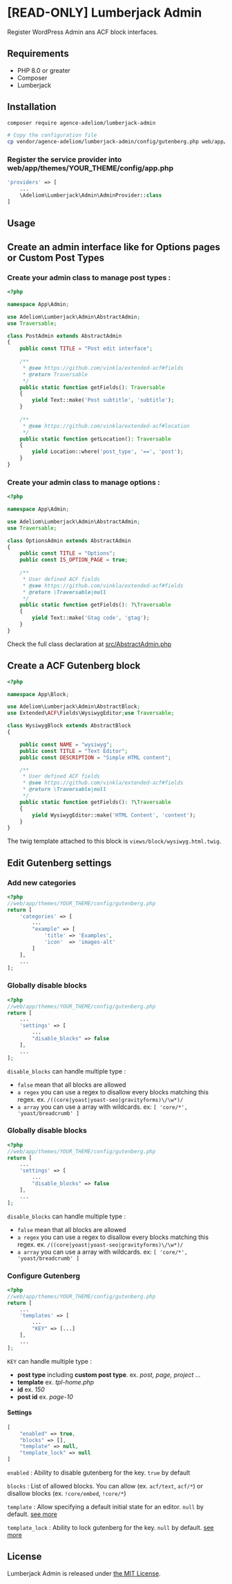 # [READ-ONLY] Lumberjack Admin

Register WordPress Admin ans ACF block interfaces.

## Requirements

* PHP 8.0 or greater
* Composer
* Lumberjack

## Installation

```bash
composer require agence-adeliom/lumberjack-admin

# Copy the configuration file
cp vendor/agence-adeliom/lumberjack-admin/config/gutenberg.php web/app/themes/YOUR_THEME/config/gutenberg.php
```

### Register the service provider into web/app/themes/YOUR_THEME/config/app.php

```php
'providers' => [
    ...
    \Adeliom\Lumberjack\Admin\AdminProvider::class
]
```

## Usage

## Create an admin interface like for Options pages or Custom Post Types

### Create your admin class to manage post types :

```php
<?php

namespace App\Admin;

use Adeliom\Lumberjack\Admin\AbstractAdmin;
use Traversable;

class PostAdmin extends AbstractAdmin
{
    public const TITLE = "Post edit interface";
    
    /**
     * @see https://github.com/vinkla/extended-acf#fields
     * @return Traversable
     */
    public static function getFields(): Traversable
    {
        yield Text::make('Post subtitle', 'subtitle');
    }
    
    /**
     * @see https://github.com/vinkla/extended-acf#location
     */
    public static function getLocation(): Traversable
    {
        yield Location::where('post_type', '==', 'post');
    }
}
```

### Create your admin class to manage options :

```php
<?php

namespace App\Admin;

use Adeliom\Lumberjack\Admin\AbstractAdmin;
use Traversable;

class OptionsAdmin extends AbstractAdmin
{
    public const TITLE = "Options";
    public const IS_OPTION_PAGE = true;
    
    /**
     * User defined ACF fields
     * @see https://github.com/vinkla/extended-acf#fields
     * @return \Traversable|null
     */
    public static function getFields(): ?\Traversable
    {
        yield Text::make('Gtag code', 'gtag');
    }
}
```

Check the full class declaration at [src/AbstractAdmin.php](src/AbstractAdmin.php)

## Create a ACF Gutenberg block

```php
<?php

namespace App\Block;

use Adeliom\Lumberjack\Admin\AbstractBlock;
use Extended\ACF\Fields\WysiwygEditor;use Traversable;

class WysiwygBlock extends AbstractBlock
{

    public const NAME = "wysiwyg";
    public const TITLE = "Text Editor";
    public const DESCRIPTION = "Simple HTML content";

    /**
     * User defined ACF fields
     * @see https://github.com/vinkla/extended-acf#fields
     * @return \Traversable|null
     */
    public static function getFields(): ?\Traversable
    {
        yield WysiwygEditor::make('HTML Content', 'content');
    }
}
```

The twig template attached to this block is `views/block/wysiwyg.html.twig`.

## Edit Gutenberg settings

### Add new categories

```php
<?php
//web/app/themes/YOUR_THEME/config/gutenberg.php
return [
    'categories' => [
        ...
        "example" => [
            'title' => 'Examples', 
            'icon'  => 'images-alt'
        ]
    ],
    ...
];
```

### Globally disable blocks

```php
<?php
//web/app/themes/YOUR_THEME/config/gutenberg.php
return [
    ...
    'settings' => [
        ...
        "disable_blocks" => false
    ],
    ...
];
```

`disable_blocks` can handle multiple type :

* `false` mean that all blocks are allowed
* `a regex` you can use a regex to disallow every blocks matching this regex. ex. `/((core|yoast|yoast-seo|gravityforms)\/\w*)/`
* `a array` you can use a array with wildcards. ex: `[ 'core/*', 'yoast/breadcrumb' ]`

### Globally disable blocks

```php
<?php
//web/app/themes/YOUR_THEME/config/gutenberg.php
return [
    ...
    'settings' => [
        ...
        "disable_blocks" => false
    ],
    ...
];
```

`disable_blocks` can handle multiple type :

* `false` mean that all blocks are allowed
* `a regex` you can use a regex to disallow every blocks matching this regex. ex. `/((core|yoast|yoast-seo|gravityforms)\/\w*)/`
* `a array` you can use a array with wildcards. ex: `[ 'core/*', 'yoast/breadcrumb' ]`

### Configure Gutenberg

```php
<?php
//web/app/themes/YOUR_THEME/config/gutenberg.php
return [
    ...
    'templates' => [
        ...
        "KEY" => [...]
    ],
    ...
];
```

`KEY` can handle multiple type :

* **post type** including **custom post type**. ex. _post, page, project ..._
* **template** ex. _tpl-home.php_
* **id** ex. _150_
* **post id** ex. _page-10_

#### Settings

```php
[
    "enabled" => true,
    "blocks" => [],
    "template" => null,
    "template_lock" => null
]
```

`enabled` : Ability to disable gutenberg for the key. `true` by default

`blocks` : List of allowed blocks. You can allow (ex. `acf/text`, `acf/*`) or disallow blocks (ex. `!core/embed`, `!core/*`)

`template` : Allow specifying a default initial state for an editor. `null` by default. [see more](https://developer.wordpress.org/block-editor/reference-guides/block-api/block-templates)

`template_lock` : Ability to lock gutenberg for the key. `null` by default. [see more](https://developer.wordpress.org/block-editor/reference-guides/block-api/block-templates/#locking)

## License
Lumberjack Admin is released under [the MIT License](LICENSE).


